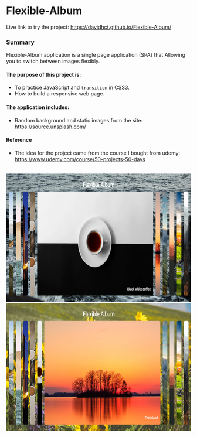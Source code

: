 # Flexible-Album

Live link to try the project: https://davidhct.github.io/Flexible-Album/

### Summary

Flexible-Album application is a single page application (SPA) that Allowing you to switch between images flexibly.<br>

#### The purpose of this project is:

- To practice JavaScript and `transition` in CSS3.
- How to build a responsive web page.

#### The application includes:

- Random background and static images from the site: https://source.unsplash.com/

#### Reference

- The idea for the project came from the course I bought from udemy: https://www.udemy.com/course/50-projects-50-days <br><br>

<kbd><img src="/demo images/img_1.png" width="630" height="350"></kbd>
<kbd><img src="/demo images/img_2.png" width="630" height="350"></kbd>

